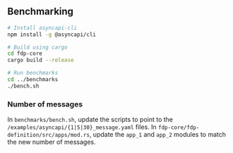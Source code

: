 ## Benchmarking

```bash
# Install asyncapi-cli
npm install -g @asyncapi/cli

# Build using cargo
cd fdp-core
cargo build --release

# Run benchmarks
cd ../benchmarks
./bench.sh
```

### Number of messages

In `benchmarks/bench.sh`, update the scripts to point to the `/examples/asyncapi/{1|5|30}_message.yaml` files.
In `fdp-core/fdp-definition/src/apps/mod.rs`, update the `app_1` and `app_2` modules to match the new number of messages.
